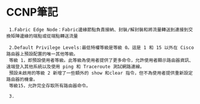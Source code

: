 CCNP筆記
===
     1.Fabric Edge Node：Fabric邊緣節點負責接納、封裝/解封裝和將流量轉送到連接到交換矩陣邊緣的端點或從端點轉送流量
     
     2.Default Privilege Levels:最低特權等級是等級 0。這是 1 和 15 以外在 Cisco 路由器上預設配置的唯一其他等級。
     等級 1，即預設使用者等級。此等級為使用者提供了更多命令，允許使用者顯示路由器資訊、遠端登入其他系統以及使用 ping 和 Traceroute 測試網路連線。
     預設未啟用的等級 2 新增了一些額外的 show 和clear 指令，但不為使用者提供重新設定路由器的機會。
     等級15，允許完全存取所有路由器命令。

     3.
